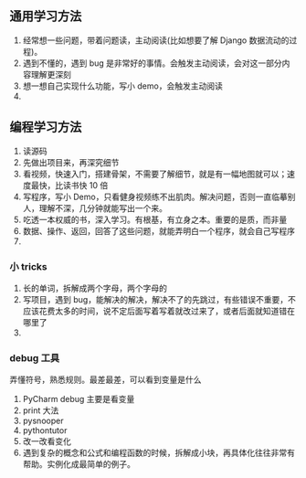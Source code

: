 

## 通用学习方法
1. 经常想一些问题，带着问题读，主动阅读(比如想要了解 Django 数据流动的过程)。
2. 遇到不懂的，遇到 bug 是非常好的事情。会触发主动阅读，会对这一部分内容理解更深刻
3. 想一想自己实现什么功能，写小 demo，会触发主动阅读  
4. 


## 编程学习方法
1. 读源码
2. 先做出项目来，再深究细节
3. 看视频，快速入门，搭建骨架，不需要了解细节，就是有一幅地图就可以；速度最快，比读书快 10 倍
4. 写程序，写小 Demo，只看健身视频练不出肌肉。解决问题，否则一直临摹别人，理解不深，几分钟就能写出一个来。
5. 吃透一本权威的书，深入学习。有根基，有立身之本。重要的是质，而非量
6. 数据、操作、返回，回答了这些问题，就能弄明白一个程序，就会自己写程序
7. 


### 小 tricks
1. 长的单词，拆解成两个字母，两个字母的  
2. 写项目，遇到 bug，能解决的解决，解决不了的先跳过，有些错误不重要，不应该花费太多的时间，说不定后面写着写着就改过来了，或者后面就知道错在哪里了  
3. 





### debug 工具
弄懂符号，熟悉规则。最差最差，可以看到变量是什么  
1. PyCharm debug 主要是看变量
2. print 大法
3. pysnooper
4. pythontutor
5. 改一改看变化
6. 遇到复杂的概念和公式和编程函数的时候，拆解成小块，再具体化往往非常有帮助。实例化成最简单的例子。


